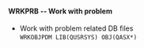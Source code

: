 <h4>WRKPRB -- Work with problem</h4>
<ul>
  <li>Work with problem related DB files <br /><code>WRKOBJPDM LIB(QUSRSYS) OBJ(QASX*)</code></li>
</ul>

